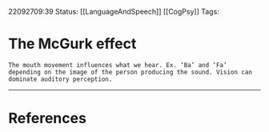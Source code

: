 22092709:39
Status:  [[LanguageAndSpeech]] [[CogPsy]] 
Tags: 

# The McGurk effect
	The mouth movement influences what we hear. Ex. ‘Ba’ and ‘Fa’ depending on the image of the person producing the sound. Vision can dominate auditory perception. 

---
# References